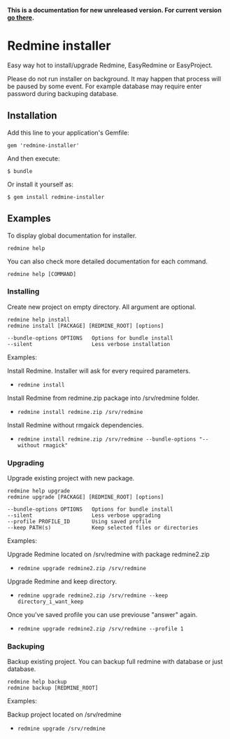**This is a documentation for new unreleased version. For current version [go there](https://github.com/easyredmine/redmine-installer/tree/v1.0.7).**

# Redmine installer

Easy way hot to install/upgrade Redmine, EasyRedmine or EasyProject.

Please do not run installer on background. It may happen that process will be paused by some event. For example database may require enter password during backuping database.

## Installation

Add this line to your application's Gemfile:

```
gem 'redmine-installer'
```

And then execute:

```
$ bundle
```

Or install it yourself as:

```
$ gem install redmine-installer
```

## Examples

To display global documentation for installer.

```
redmine help
```

You can also check more detailed documentation for each command.

```
redmine help [COMMAND]
```

### Installing

Create new project on empty directory. All argument are optional.

```
redmine help install
redmine install [PACKAGE] [REDMINE_ROOT] [options]
```

```
--bundle-options OPTIONS   Options for bundle install
--silent                   Less verbose installation
```

Examples:

Install Redmine. Installer will ask for every required parameters.
- `redmine install`

Install Redmine from redmine.zip package into /srv/redmine folder.
- `redmine install redmine.zip /srv/redmine`

Install Redmine without rmgaick dependencies.  
- `redmine install redmine.zip /srv/redmine --bundle-options "--without rmagick"`

### Upgrading

Upgrade existing project with new package.

```
redmine help upgrade
redmine upgrade [PACKAGE] [REDMINE_ROOT] [options]
```

```
--bundle-options OPTIONS   Options for bundle install
--silent                   Less verbose upgrading
--profile PROFILE_ID       Using saved profile
--keep PATH(s)             Keep selected files or directories
```

Examples:

Upgrade Redmine located on /srv/redmine with package redmine2.zip
- `redmine upgrade redmine2.zip /srv/redmine`

Upgrade Redmine and keep directory.
- `redmine upgrade redmine2.zip /srv/redmine --keep directory_i_want_keep`

Once you've saved profile you can use previouse "answer" again.
- `redmine upgrade redmine2.zip /srv/redmine --profile 1`

### Backuping

Backup existing project. You can backup full redmine with database or just database.

```
redmine help backup
redmine backup [REDMINE_ROOT]
```

Examples:

Backup project located on /srv/redmine
- `redmine upgrade /srv/redmine`
